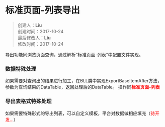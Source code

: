 # 标准页面-列表导出
>创建人：**Liu**  
>创建时间：2017-10-24  
>最后修改人：**Liu**  
>修改时间：2017-10-24  

导出功能同浏览页面查询，通过解析“标准页面-列表”中配置文件实现。

### 数据特殊处理

如果需要对查询出的结果进行加工，在BLL类中实现ExportBaseItemAfter方法，参数为查询结果的DataTable，返回处理后的DataTable。
操作同<font color=red>**标准页面-列表**</font>

### 导出表格式特殊处理

如果需要特殊形式的导出列表，可以自定义模板，平台对数据做相应填充（<font color=red>待开发...</font>）